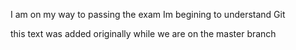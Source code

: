 I am on my way to passing the exam
Im begining to understand Git

this text was added originally while we are on the master branch

